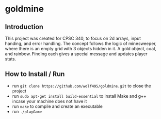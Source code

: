# goldmine
## Introduction
This project was created for CPSC 340, to focus on 2d arrays, input handing, and error handling.
The concept follows the logic of minesweeper, where there is an empty grid with 3 objects hidden 
in it. A gold object, coal, and rainbow. Finding each gives a special message and updates 
player stats.
## How to Install / Run
- run `git clone https://github.com/wolf495/goldmine.git` to close the project
- run `sudo apt-get install build-essential` to install Make and g++ incase your machine does not have it
- run `make` to compile and create an executable
- run `./playGame`
